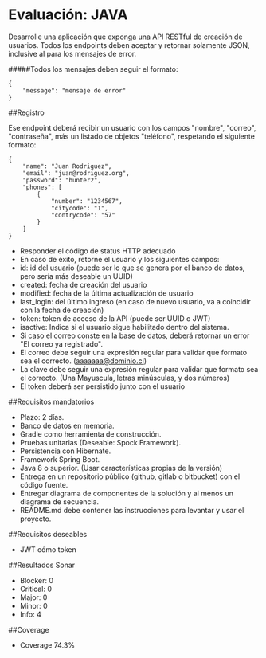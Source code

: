 # Evaluación: JAVA 
Desarrolle una aplicación que exponga una API RESTful de creación de usuarios.
Todos los endpoints deben aceptar y retornar solamente JSON, inclusive al para los mensajes de error.

#####Todos los mensajes deben seguir el formato:


    {
        "message": "mensaje de error"
    }
    
##Registro

Ese endpoint deberá recibir un usuario con los campos "nombre", "correo", "contraseña", más un listado de objetos "teléfono", respetando el siguiente formato:


    {
        "name": "Juan Rodriguez",
        "email": "juan@rodriguez.org",
        "password": "hunter2",
        "phones": [
            {
                "number": "1234567",
                "citycode": "1",			
                "contrycode": "57"
            }
        ]
    }


*   Responder el código de status HTTP adecuado
*   En caso de éxito, retorne el usuario y los siguientes campos:
*	id: id del usuario (puede ser lo que se genera por el banco de datos, pero sería más deseable un UUID)
*	created: fecha de creación del usuario
*	modified: fecha de la última actualización de usuario
*	last_login: del último ingreso (en caso de nuevo usuario, va a coincidir con la fecha de creación)
*	token: token de acceso de la API (puede ser UUID o JWT)
*	isactive: Indica si el usuario sigue habilitado dentro del sistema.
*	Si caso el correo conste en la base de datos, deberá retornar un error "El correo ya registrado".
*	El correo debe seguir una expresión regular para validar que formato sea el correcto. (aaaaaaa@dominio.cl)
*	La clave debe seguir una expresión regular para validar que formato sea el correcto. (Una Mayuscula, letras minúsculas, y dos números)
*	El token deberá ser persistido junto con el usuario

##Requisitos mandatorios

*	Plazo: 2 días.
*	Banco de datos en memoria.
*	Gradle como herramienta de construcción.
*	Pruebas unitarias (Deseable: Spock Framework).
*	Persistencia con Hibernate.
*	Framework Spring Boot.
*	Java 8 o superior. (Usar características propias de la versión)
*	Entrega en un repositorio público (github, gitlab o bitbucket) con el código fuente.
*	Entregar diagrama de componentes de la solución y al menos un diagrama de secuencia.
*	README.md debe contener las instrucciones para levantar y usar el proyecto.

##Requisitos deseables
*	JWT cómo token

##Resultados Sonar

*   Blocker: 0
*   Critical: 0
*   Major: 0
*   Minor: 0
*   Info: 4

##Coverage

* Coverage 74.3%